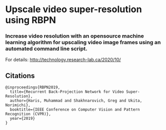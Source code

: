 # Upscale video super-resolution using RBPN

### Increase video resolution with an opensource machine learning algorithm for upscaling video image frames using an automated command line script.

For details: http://technology.research-lab.ca/2020/10/

## Citations
```
@inproceedings{RBPN2019,
  title={Recurrent Back-Projection Network for Video Super-Resolution},
  author={Haris, Muhammad and Shakhnarovich, Greg and Ukita, Norimichi},
  booktitle={IEEE Conference on Computer Vision and Pattern Recognition (CVPR)},
  year={2019}
}
```
